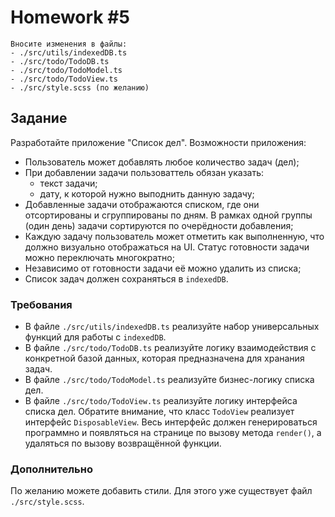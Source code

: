 # Homework #5

```
Вносите изменения в файлы:
- ./src/utils/indexedDB.ts
- ./src/todo/TodoDB.ts
- ./src/todo/TodoModel.ts
- ./src/todo/TodoView.ts
- ./src/style.scss (по желанию)
```

## Задание

Разработайте приложение "Список дел". Возможности приложения:

- Пользователь может добавлять любое количество задач (дел);
- При добавлении задачи пользоваттель обязан указать:
  - текст задачи;
  - дату, к которой нужно выподнить данную задачу;
- Добавленные задачи отображаются списком, где они отсортированы и сгруппированы по дням.
В рамках одной группы (один день) задачи сортируются по очерёдности добавления;
- Каждую задачу пользователь может отметить как выполненную, что должно визуально отображаться на UI. 
Статус готовности задачи можно переключать многократно;
- Независимо от готовности задачи её можно удалить из списка;
- Список задач должен сохраняться в `indexedDB`.

### Требования

- В файле `./src/utils/indexedDB.ts` реализуйте набор универсальных функций для работы с `indexedDB`.
- В файле `./src/todo/TodoDB.ts` реализуйте логику взаимодействия с конкретной базой данных, которая предназначена для хранания задач.
- В файле `./src/todo/TodoModel.ts` реализуйте бизнес-логику списка дел.
- В файле `./src/todo/TodoView.ts` реализуйте логику интерфейса списка дел. 
Обратите внимание, что класс `TodoView` реализует интерфейс `DisposableView`. 
Весь интерфейс должен генерироваться программно и появляться на странице по вызову метода `render()`, а удаляться по вызову возвращённой функции.

### Дополнительно

По желанию можете добавить стили. Для этого уже существует файл `./src/style.scss`.
